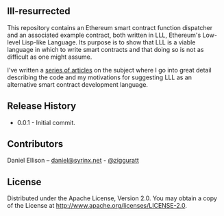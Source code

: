## lll-resurrected

This repository contains an Ethereum smart contract function dispatcher and an associated example contract, both written in LLL, Ethereum's Low-level Lisp-like Language. Its purpose is to show that LLL is a viable language in which to write smart contracts and that doing so is not as difficult as one might assume.

I've written a [series of articles](http://blog.syrinx.net/the-resurrection-of-lll-part-1/) on the subject where I go into great detail describing the code and my motivations for suggesting LLL as an alternative smart contract development language.

## Release History

* 0.0.1 - Initial commit.

## Contributors

Daniel Ellison – [daniel@syrinx.net](mailto:daniel@syrinx.net) - [@zigguratt](https://twitter.com/zigguratt)

## License

Distributed under the Apache License, Version 2.0. You may obtain a copy of the License at http://www.apache.org/licenses/LICENSE-2.0.
